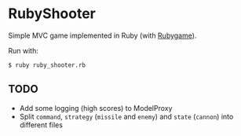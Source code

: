 # RubyShooter

Simple MVC game implemented in Ruby (with [Rubygame](http://rubygame.org/)).

Run with:

```
$ ruby ruby_shooter.rb
```

## TODO

* Add some logging (high scores) to ModelProxy
* Split `command`, `strategy` (`missile` and `enemy`) and `state` (`cannon`) into different files
